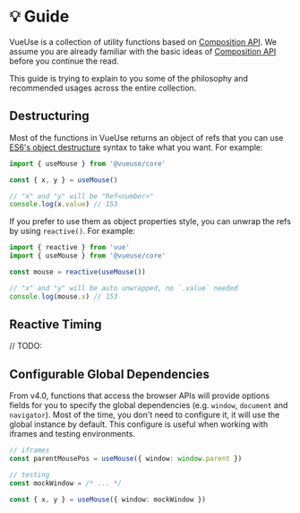# 💡 Guide

VueUse is a collection of utility functions based on [Composition API](https://v3.vuejs.org/guide/composition-api-introduction.html). We assume you are already familiar with the basic ideas of [Composition API](https://v3.vuejs.org/guide/composition-api-introduction.html) before you continue the read.

This guide is trying to explain to you some of the philosophy and recommended usages across the entire collection.

## Destructuring

Most of the functions in VueUse returns an object of refs that you can use [ES6's object destructure](https://developer.mozilla.org/en-US/docs/Web/JavaScript/Reference/Operators/Destructuring_assignment) syntax to take what you want. For example:

```ts
import { useMouse } from '@vueuse/core'

const { x, y } = useMouse()

// "x" and "y" will be "Ref<number>"
console.log(x.value) // 153
```

If you prefer to use them as object properties style, you can unwrap the refs by using `reactive()`. For example:

```ts
import { reactive } from 'vue' 
import { useMouse } from '@vueuse/core'

const mouse = reactive(useMouse())

// "x" and "y" will be auto unwrapped, no `.value` needed
console.log(mouse.x) // 153
```

## Reactive Timing

// TODO:

## Configurable Global Dependencies

From v4.0, functions that access the browser APIs will provide options fields for you to specify the global dependencies (e.g. `window`, `document` and `navigator`). Most of the time, you don't need to configure it, it will use the global instance by default. This configure is useful when working with iframes and testing environments.  

```ts
// iframes
const parentMousePos = useMouse({ window: window.parent })
```

```ts
// testing
const mockWindow = /* ... */

const { x, y } = useMouse({ window: mockWindow })
```
